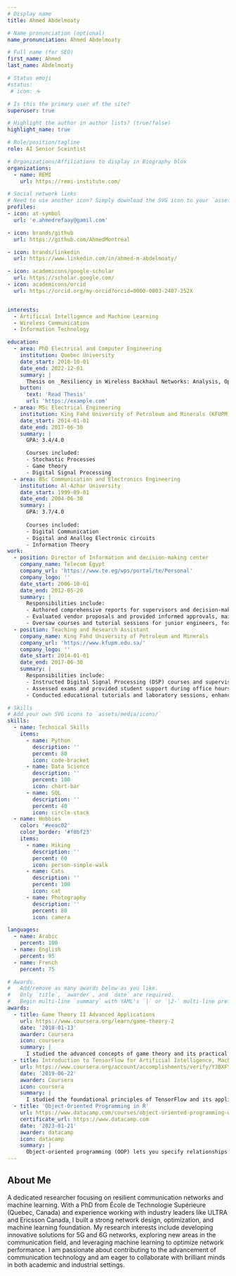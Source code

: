 ```yaml
---
# Display name
title: Ahmed Abdelmoaty

# Name pronunciation (optional)
name_pronunciation: Ahmed Abdelmoaty

# Full name (for SEO)
first_name: Ahmed
last_name: Abdelmoaty

# Status emoji
#status:
 # icon: ☕️

# Is this the primary user of the site?
superuser: true

# Highlight the author in author lists? (true/false)
highlight_name: true

# Role/position/tagline
role: AI Senior Sceintist

# Organizations/Affiliations to display in Biography blox
organizations:
  - name: REMI
    url: https://remi-institute.com/

# Social network links
# Need to use another icon? Simply download the SVG icon to your `assets/media/icons/` folder.
profiles:
- icon: at-symbol  
  url: 'e.ahmedrefaay@gamil.com'  

- icon: brands/github
  url: https://github.com/AhmedMontreal 

- icon: brands/linkedin
  url: https://www.linkedin.com/in/ahmed-m-abdelmoaty/ 

- icon: academicons/google-scholar
  url: https://scholar.google.com/ 
- icon: academicons/orcid
  url: https://orcid.org/my-orcid?orcid=0000-0003-2407-252X  


interests:
  - Artificial Intelligence and Machine Learning
  - Wireless Communication
  - Information Technology

education:
  - area: PhD Electrical and Computer Engineering
    institution: Quebec University
    date_start: 2018-10-01
    date_end: 2022-12-01
    summary: |
      Thesis on _Resiliency in Wireless Backhaul Networks: Analysis, Optimization and Machine Learning Approaches_. Supervised by [Prof Diala Naboulsi]([https://example.com](https://www.etsmtl.ca/etudier-a-lets/corps-enseignant/dnaboulsi)). Presented papers at 2 IEEE conferences with the contributions being published in 3 IEEE journals.
    button:
      text: 'Read Thesis'
      url: 'https://example.com'
  - area: MSc Electrical Engineering
    institution: King Fahd University of Petroleum and Minerals (KFUPM)
    date_start: 2014-01-01
    date_end: 2017-06-30
    summary: |
      GPA: 3.4/4.0

      Courses included:
      - Stochastic Processes
      - Game theory
      - Digital Signal Processing
  - area: BSc Communication and Electronics Engineering
    institution: Al-Azhar University
    date_start: 1999-09-01
    date_end: 2004-06-30
    summary: |
      GPA: 3.7/4.0
      
      Courses included:
      - Digital Communication
      - Digital and Anallog Electronic circuits
      - Information Theory
work:
  - position: Director of Information and decision-making center
    company_name: Telecom Egypt
    company_url: 'https://www.te.eg/wps/portal/te/Personal'
    company_logo: ''
    date_start: 2006-10-01
    date_end: 2012-05-20
    summary: |
      Responsibilities include:
      - Authored comprehensive reports for supervisors and decision-makers, ensuring clarity and actionable insights.
      - Evaluated vendor proposals and provided informed approvals, maintaining high standards and compliance.
      - Oversaw courses and tutorial sessions for junior engineers, fostering skill development and knowledge transfer.
  - position: Teaching and Research Assistant
    company_name: King Fahd University of Petroleum and Minerals
    company_url: 'https://www.kfupm.edu.sa/'
    company_logo: ''
    date_start: 2014-01-01
    date_end: 2017-06-30
    summary: |
      Responsibilities include:
      - Instructed Digital Signal Processing (DSP) courses and supervised student term projects, ensuring comprehensive understanding and application.
      - Assessed exams and provided student support during office hours, fostering academic success and addressing individual needs.
      - Conducted educational tutorials and laboratory sessions, enhancing practical skills and theoretical knowledge.

# Skills
# Add your own SVG icons to `assets/media/icons/`
skills:
  - name: Technical Skills
    items:
      - name: Python
        description: ''
        percent: 80
        icon: code-bracket
      - name: Data Science
        description: ''
        percent: 100
        icon: chart-bar
      - name: SQL
        description: ''
        percent: 40
        icon: circle-stack
  - name: Hobbies
    color: '#eeac02'
    color_border: '#f0bf23'
    items:
      - name: Hiking
        description: ''
        percent: 60
        icon: person-simple-walk
      - name: Cats
        description: ''
        percent: 100
        icon: cat
      - name: Photography
        description: ''
        percent: 80
        icon: camera

languages:
  - name: Arabic
    percent: 100
  - name: English
    percent: 95
  - name: French
    percent: 75

# Awards.
#   Add/remove as many awards below as you like.
#   Only `title`, `awarder`, and `date` are required.
#   Begin multi-line `summary` with YAML's `|` or `|2-` multi-line prefix and indent 2 spaces below.
awards:
  - title: Game Theory II Advanced Applications
    url: https://www.coursera.org/learn/game-theory-2
    date: '2018-01-13'
    awarder: Coursera
    icon: coursera
    summary: |
      I studied the advanced concepts of game theory and its practical applications. By the end, I was well-versed in significant topics such as social choice, mechanism design, efficient mechanisms, and auctions. I gained insights into designing interactions between agents to achieve optimal social outcomes, understood the complexities of collective decision-making, and learned to implement various auction models. This course equipped me with the skills to apply game theory principles to real-world scenarios and strategic decision-making processes.
  - title: Introduction to TensorFlow for Artificial Intelligence, Machine Learning, and Deep Learning
    url: https://www.coursera.org/account/accomplishments/verify/Y3BXFYJ3CULU
    date: '2019-06-22'
    awarder: Coursera
    icon: coursera
    summary: |
      I studied the foundational principles of TensorFlow and its applications in artificial intelligence, machine learning, and deep learning. By the end, I was proficient in best practices for using TensorFlow, a widely-used open-source machine learning framework. I learned to build and train basic neural networks, specifically for computer vision applications, and understood how to enhance these networks using convolutions. This course equipped me with the skills to implement and optimize neural networks for various AI and machine learning tasks.
  - title: 'Object-Oriented Programming in R'
    url: https://www.datacamp.com/courses/object-oriented-programming-with-s3-and-r6-in-r
    certificate_url: https://www.datacamp.com
    date: '2023-01-21'
    awarder: datacamp
    icon: datacamp
    summary: |
      Object-oriented programming (OOP) lets you specify relationships between functions and the objects that they can act on, helping you manage complexity in your code. This is an intermediate level course, providing an introduction to OOP, using the S3 and R6 systems. S3 is a great day-to-day R programming tool that simplifies some of the functions that you write. R6 is especially useful for industry-specific analyses, working with web APIs, and building GUIs.
---
```


## About Me

A dedicated researcher focusing on resilient communication networks and machine learning. With a PhD from École de Technologie Supérieure (Quebec, Canada) and experience working with industry leaders like ULTRA and Ericsson Canada, I built a strong network design, optimization, and machine learning foundation. My research interests include developing innovative solutions for 5G and 6G networks, exploring new areas in the communication field, and leveraging machine learning to optimize network performance. I am passionate about contributing to the advancement of communication technology and am eager to collaborate with brilliant minds in both academic and industrial settings.
